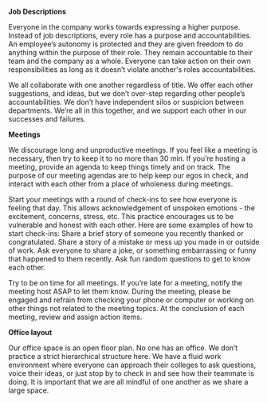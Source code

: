 **Job Descriptions**

Everyone in the company works towards expressing a higher purpose. Instead of job descriptions, every role has a purpose and accountabilities. An employee’s autonomy is protected and they are given freedom to do anything within the purpose of their role. They remain accountable to their team and the company as a whole. Everyone can take action on their own responsibilities as long as it doesn’t violate another's roles accountabilities.

We all collaborate with one another regardless of title. We offer each other suggestions, and ideas, but we don’t over-step regarding other people’s accountabilities. We don’t have independent silos or suspicion between departments. We’re all in this together, and we support each other in our successes and failures.

**Meetings**

We discourage long and unproductive meetings. If you feel like a meeting is necessary, then try to keep it to no more than 30 min. If you’re hosting a meeting, provide an agenda to keep things timely and on track. The purpose of our meeting agendas are to help keep our egos in check, and interact with each other from a place of wholeness during meetings. 

Start your meetings with a round of check-ins to see how everyone is feeling that day. This allows acknowledgement of unspoken emotions - the excitement, concerns, stress, etc. This practice encourages us to be vulnerable and honest with each other. Here are some examples of how to start check-ins: 
Share a brief story of someone you recently thanked or congratulated. 
Share a story of a mistake or mess up you made in or outside of work. 
Ask everyone to share a joke, or something embarrassing or funny that happened to them recently. 
Ask fun random questions to get to know each other. 

Try to be on time for all meetings. If you’re late for a meeting, notify the meeting host ASAP to let them know. During the meeting, please be engaged and refrain from checking your phone or computer or working on other things not related to the meeting topics. At the conclusion of each meeting, review and assign action items. 

**Office layout** 
 
Our office space is an open floor plan. No one has an office. We don’t practice a strict hierarchical structure here. We have a fluid work environment where everyone can approach their colleges to ask questions, voice their ideas, or just stop by to check in and see how their teammate is doing. It is important that we are all mindful of one another as we share a large space.
